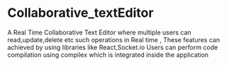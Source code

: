 # Collaborative_textEditor

A Real Time Collaborative Text Editor where multiple users can read,update,delete etc such operations in Real time , These features can achieved by using libraries like React,Socket.io
Users can perform code compilation using compilex which is integrated inside the application


